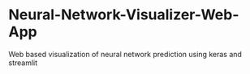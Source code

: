 # Neural-Network-Visualizer-Web-App
Web based visualization of neural network prediction using keras and streamlit
